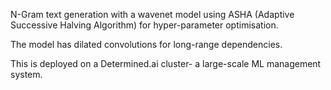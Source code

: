 
N-Gram text generation with a wavenet model using ASHA (Adaptive Successive Halving Algorithm) for hyper-parameter optimisation. 

The model has dilated convolutions for long-range dependencies. 

This is deployed on a Determined.ai cluster- a large-scale ML management system. 


